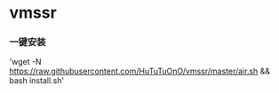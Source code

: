 # vmssr
### 一键安装
'wget -N https://raw.githubusercontent.com/HuTuTuOnO/vmssr/master/air.sh && bash install.sh'

